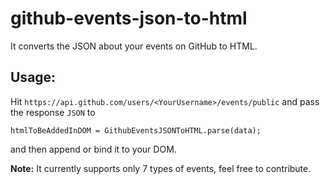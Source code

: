 # github-events-json-to-html

It converts the JSON about your events on GitHub to HTML.

## Usage:

Hit `https://api.github.com/users/<YourUsername>/events/public` and pass the response `JSON` to
			
    htmlToBeAddedInDOM = GithubEventsJSONToHTML.parse(data);

and then append or bind it to your DOM.

**Note:** It currently supports only 7 types of events, feel free to contribute.